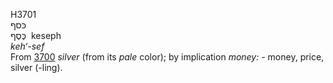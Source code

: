 <body>
  <p>H3701<br>  כּסף  <br> כֶּסֶף  ‎  keseph  <br><i>keh‘-sef </i><br>From <a href="h3700.htm">3700</a>  <i>silver</i> (from its <i>pale</i> color); by implication <i>money: - </i>money, price, silver (-ling).<br></p>
 </body>